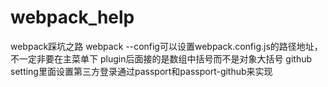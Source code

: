 # webpack_help
webpack踩坑之路
webpack --config可以设置webpack.config.js的路径地址，不一定非要在主菜单下
plugin后面接的是数组中括号而不是对象大括号
github setting里面设置第三方登录通过passport和passport-github来实现
